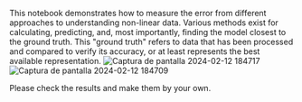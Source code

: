 This notebook demonstrates how to measure the error from different approaches to understanding non-linear data. Various methods exist for calculating, predicting, and, most importantly, finding the model closest to the ground truth. This "ground truth" refers to data that has been processed and compared to verify its accuracy, or at least represents the best available representation.
![Captura de pantalla 2024-02-12 184717](https://github.com/SantiagoLunaMir/Nonlineardata_PolinomialSplinesFurier/assets/111355326/0c98bd89-7f5c-4aba-9090-adf804cec19b)
![Captura de pantalla 2024-02-12 184709](https://github.com/SantiagoLunaMir/Nonlineardata_PolinomialSplinesFurier/assets/111355326/11671613-2354-4776-b325-17d9b5a34f14)

Please check the results and make them by your own.
